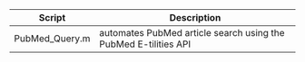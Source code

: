 
Script  | Description
------------- | -------------
PubMed_Query.m  | automates PubMed article search using the PubMed E-tilities API 
